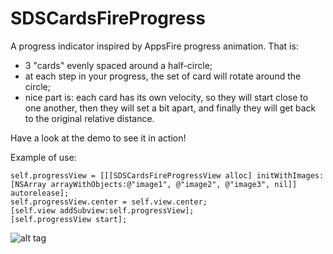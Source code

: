 SDSCardsFireProgress
==============

A progress indicator inspired by AppsFire progress animation. That is:

 - 3 "cards" evenly spaced around a half-circle;
 - at each step in your progress, the set of card will rotate around the circle;
 - nice part is: each card has its own velocity, so they will start close to one another, then they will set a bit apart, and finally they will get back to the original relative distance.

Have a look at the demo to see it in action!

Example of use:

    self.progressView = [[[SDSCardsFireProgressView alloc] initWithImages:[NSArray arrayWithObjects:@"image1", @"image2", @"image3", nil]] autorelease];
    self.progressView.center = self.view.center;
    [self.view addSubview:self.progressView];
    [self.progressView start];


![alt tag](https://raw.github.com/sdesimone/SDSCardsFireProgress/master/preview.png)
